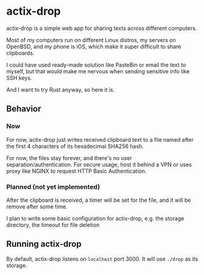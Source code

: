 # actix-drop

actix-drop is a simple web app for sharing texts across different computers.

Most of my computers run on different Linux distros, my servers on OpenBSD,
and my phone is iOS, which make it super difficult to share clipboards.

I could have used ready-made solution like PasteBin or email the text to myself,
but that would make me nervous when sending sensitive info like SSH keys.

And I want to try Rust anyway, so here it is.

## Behavior

### Now

For now, actix-drop just writes received clipboard text to a file named after
the first 4 characters of its hexadecimal SHA256 hash.

For now, the files stay forever, and there's
no user separation/authentication. For secure usage, host it behind a VPN or
uses proxy like NGINX to request HTTP Basic Authentication.

### Planned (not yet implemented)

After the clipboard is received, a timer will be set for the file, and it will be
remove after some time.

I plan to write some basic configuration for actix-drop, e.g. the storage directory,
the timeout for file deletion

## Running actix-drop

By default, actix-drop listens on `localhost` port 3000.
It will use `./drop` as its storage.
